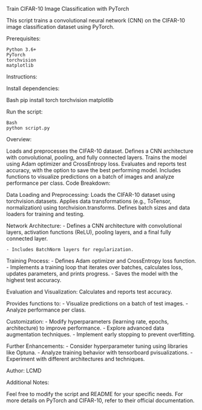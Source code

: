 Train CIFAR-10 Image Classification with PyTorch

This script trains a convolutional neural network (CNN) on the CIFAR-10 image classification dataset using PyTorch.

Prerequisites:

    Python 3.6+
    PyTorch
    torchvision
    matplotlib
    
Instructions:

Install dependencies:

Bash
    pip install torch torchvision matplotlib

Run the script:

    Bash
    python script.py

Overview:

Loads and preprocesses the CIFAR-10 dataset.
Defines a CNN architecture with convolutional, pooling, and fully connected layers.
Trains the model using Adam optimizer and CrossEntropy loss.
Evaluates and reports test accuracy, with the option to save the best performing model.
Includes functions to visualize predictions on a batch of images and analyze performance per class.
Code Breakdown:

Data Loading and Preprocessing:
Loads the CIFAR-10 dataset using torchvision.datasets.
Applies data transformations (e.g., ToTensor, normalization) using torchvision.transforms.
Defines batch sizes and data loaders for training and testing.

Network Architecture:
    - Defines a CNN architecture with convolutional layers, activation functions (ReLU), pooling layers, and a final fully connected layer.

    - Includes BatchNorm layers for regularization.

Training Process:
    - Defines Adam optimizer and CrossEntropy loss function.
    - Implements a training loop that iterates over batches, calculates loss, updates parameters, and prints progress.
    - Saves the model with the highest test accuracy.

Evaluation and Visualization: Calculates and reports test accuracy.

Provides functions to:
    - Visualize predictions on a batch of test images.
    - Analyze performance per class.

Customization:
    - Modify hyperparameters (learning rate, epochs, architecture) to improve performance.
    - Explore advanced data augmentation techniques.
    - Implement early stopping to prevent overfitting.

Further Enhancements:
    - Consider hyperparameter tuning using libraries like Optuna.
    - Analyze training behavior with tensorboard pvisualizations.
    - Experiment with different architectures and techniques.

Author:
    LCMD

Additional Notes:

Feel free to modify the script and README for your specific needs.
For more details on PyTorch and CIFAR-10, refer to their official documentation.




